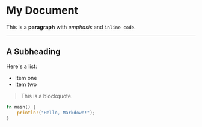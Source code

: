 # My Document

This is a **paragraph** with *emphasis* and `inline code`.

---

## A Subheading

Here's a list:
- Item one
- Item two

> This is a blockquote.

```rust
fn main() {
    println!("Hello, Markdown!");
}
